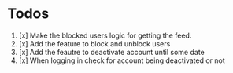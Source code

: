 # Todos

1. [x] Make the blocked users logic for getting the feed.
2. [x] Add the feature to block and unblock users
3. [x] Add the feautre to deactivate account until some date
4. [x] When logging in check for account being deactivated or not

